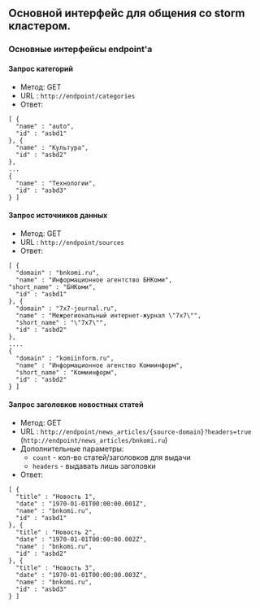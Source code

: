 ## Основной интерфейс для общения со storm кластером.

### Основные интерфейсы endpoint'а
#### Запрос категорий
- Метод: GET
- URL : `http://endpoint/categories`
- Ответ:
```{json}
[ {
  "name" : "auto",
  "id" : "asbd1"
}, {
  "name" : "Культура",
  "id" : "asbd2"
},
...
{
  "name" : "Технологии",
  "id" : "asbd3"
} ]
```

#### Запрос источников данных
- Метод: GET
- URL : `http://endpoint/sources`
- Ответ:
```{json}
[ {
  "domain" : "bnkomi.ru",
  "name" : "Информационное агентство БНКоми",
"short_name" : "БНКоми",
  "id" : "asbd1"
}, {
  "domain" : "7x7-journal.ru",
  "name" : "Межрегиональный интернет-журнал \"7x7\"",
  "short_name" : "\"7x7\"",  
  "id" : "asbd2"
},
....
{
  "domain" : "komiinform.ru",
  "name" : "Информационное агенство Комиинформ",
  "short_name" : "Комиинформ",  
  "id" : "asbd2"
} ]
```

#### Запрос заголовков новостных статей
- Метод: GET
- URL : `http://endpoint/news_articles/{source-domain}?headers=true` (`http://endpoint/news_articles/bnkomi.ru`)
- Дополнительные параметры:
	- `count` - кол-во статей/заголовков для выдачи
	- `headers` - выдавать лишь заголовки
- Ответ:
```{json}
[ {
  "title" : "Новость 1",
  "date" : "1970-01-01T00:00:00.001Z",
  "name" : "bnkomi.ru",
  "id" : "asbd1"
}, {
  "title" : "Новость 2",
  "date" : "1970-01-01T00:00:00.002Z",
  "name" : "bnkomi.ru",
  "id" : "asbd2"
}, {
  "title" : "Новость 3",
  "date" : "1970-01-01T00:00:00.003Z",
  "name" : "bnkomi.ru",
  "id" : "asbd3"
} ]
```
